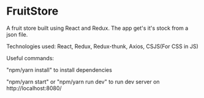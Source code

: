 # FruitStore
A fruit store built using React and Redux. The app get's it's stock from a json file.

Technologies used:
React,
Redux,
Redux-thunk,
Axios,
CSJS(For CSS in JS)

Useful commands:

"npm/yarn install" to install dependencies 

"npm/yarn start" or "npm/yarn run dev" to run dev server on http://localhost:8080/
